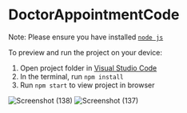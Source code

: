 
  # DoctorAppointmentCode

  Note: Please ensure you have installed <code><a href="https://nodejs.org/en/download/">node js</a></code>

  To preview and run the project on your device:
  1) Open project folder in <a href="https://code.visualstudio.com/download">Visual Studio Code</a>
  2) In the terminal, run `npm install`
  3) Run `npm start` to view project in browser
  
![Screenshot (138)](https://user-images.githubusercontent.com/124234040/226741619-b8be6e80-422c-488b-831f-1e1841dc2e39.png)
![Screenshot (137)](https://user-images.githubusercontent.com/124234040/226741651-57fc28ec-3982-44aa-990b-20e3d07edc58.png)
